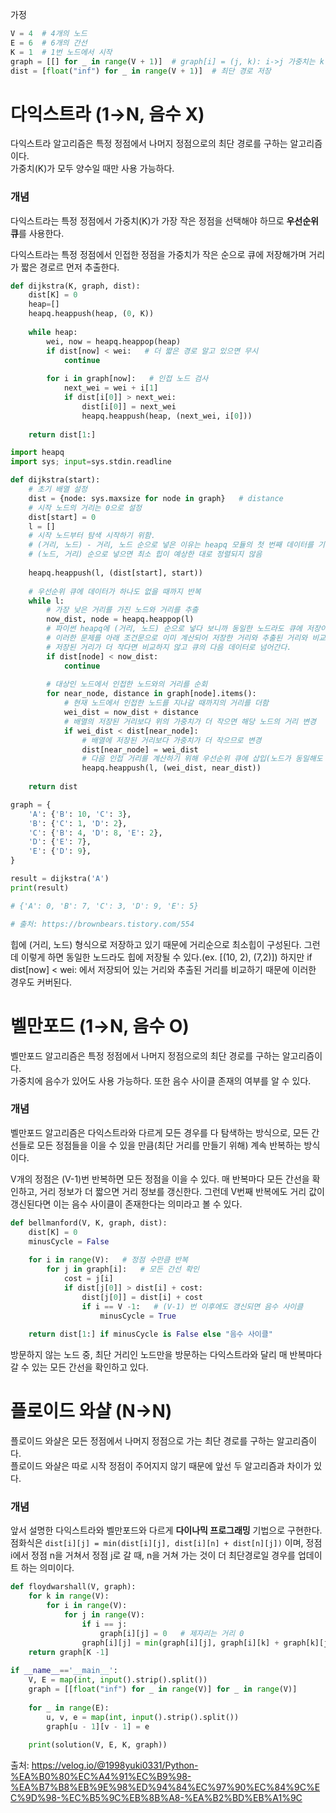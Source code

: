 가정
```py
V = 4  # 4개의 노드
E = 6  # 6개의 간선
K = 1  # 1번 노드에서 시작
graph = [[] for _ in range(V + 1)]  # graph[i] = (j, k): i->j 가중치는 k
dist = [float("inf") for _ in range(V + 1)]  # 최단 경로 저장
```

# 다익스트라 (1→N, 음수 X)
다익스트라 알고리즘은 특정 정점에서 나머지 정점으로의 최단 경로를 구하는 알고리즘이다.   
가중치(K)가 모두 양수일 때만 사용 가능하다.

### 개념
다익스트라는 특정 정점에서 가중치(K)가 가장 작은 정점을 선택해야 하므로 **우선순위 큐**를 사용한다.

다익스트라는 특정 정점에서 인접한 정점을 가중치가 작은 순으로 큐에 저장해가며 거리가 짧은 경로르 먼저 추출한다.

```py
def dijkstra(K, graph, dist):
    dist[K] = 0
    heap=[]
    heapq.heappush(heap, (0, K))
    
    while heap:
        wei, now = heapq.heappop(heap)
        if dist[now] < wei:   # 더 짧은 경로 알고 있으면 무시
            continue
        
        for i in graph[now]:   # 인접 노드 검사
            next_wei = wei + i[1]
            if dist[i[0]] > next_wei:
                dist[i[0]] = next_wei
                heapq.heappush(heap, (next_wei, i[0]))
                
    return dist[1:]
```

```py
import heapq
import sys; input=sys.stdin.readline

def dijkstra(start):
    # 초기 배열 설정
    dist = {node: sys.maxsize for node in graph}   # distance
    # 시작 노드의 거리는 0으로 설정
    dist[start] = 0
    l = []
    # 시작 노드부터 탐색 시작하기 위함.
    # (거리, 노드) - 거리, 노드 순으로 넣은 이유는 heapq 모듈의 첫 번째 데이터를 기준으로 정렬을 진행하기 때문
    # (노드, 거리) 순으로 넣으면 최소 힙이 예상한 대로 정렬되지 않음
    
    heapq.heappush(l, (dist[start], start))
    
    # 우선순위 큐에 데이터가 하나도 없을 때까지 반복
    while l:
        # 가장 낮은 거리를 가진 노드와 거리를 추출
        now_dist, node = heapq.heappop(l)
        # 파이썬 heapq에 (거리, 노드) 순으로 넣다 보니까 동일한 노드라도 큐에 저장이 된다.(ex. l[(7, 'B'), (10, 'B')]
        # 이러한 문제를 아래 조건문으로 이미 계산되어 저장한 거리와 추출된 거리와 비교하여
        # 저장된 거리가 더 작다면 비교하지 않고 큐의 다음 데이터로 넘어간다.
        if dist[node] < now_dist:
            continue
            
        # 대상인 노드에서 인접한 노드와의 거리를 순회
        for near_node, distance in graph[node].items():
            # 현재 노드에서 인접한 노드를 지나갈 때까지의 거리를 더함
            wei_dist = now_dist + distance
            # 배열의 저장된 거리보다 위의 가중치가 더 작으면 해당 노드의 거리 변경
            if wei_dist < dist[near_node]:
                # 배열에 저장된 거리보다 가중치가 더 작으므로 변경
                dist[near_node] = wei_dist
                # 다음 인접 거리를 계산하기 위해 우선순위 큐에 삽입(노드가 동일해도 일단 저장)
                heapq.heappush(l, (wei_dist, near_dist))
                
    return dist

graph = {
    'A': {'B': 10, 'C': 3},
    'B': {'C': 1, 'D': 2},
    'C': {'B': 4, 'D': 8, 'E': 2},
    'D': {'E': 7},
    'E': {'D': 9},
}

result = dijkstra('A')
print(result)

# {'A': 0, 'B': 7, 'C': 3, 'D': 9, 'E': 5}

# 출처: https://brownbears.tistory.com/554
```

힙에 (거리, 노드) 형식으로 저장하고 있기 때문에 거리순으로 최소힙이 구성된다.
그런데 이렇게 하면 동일한 노드라도 힙에 저장될 수 있다.(ex. [(10, 2), (7,2)])
하지만 if dist[now] < wei: 에서 저장되어 있는 거리와 추출된 거리를 비교하기 때문에 이러한 경우도 커버된다.

# 벨만포드 (1→N, 음수 O)
벨만포드 알고리즘은 특정 정점에서 나머지 정점으로의 최단 경로를 구하는 알고리즘이다.   
가중치에 음수가 있어도 사용 가능하다. 또한 음수 사이클 존재의 여부를 알 수 있다.

### 개념
벨만포드 알고리즘은 다익스트라와 다르게 모든 경우를 다 탐색하는 방식으로,
모든 간선들로 모든 정점들을 이을 수 있을 만큼(최단 거리를 만들기 위해) 계속 반복하는 방식이다.

V개의 정점은 (V-1)번 반복하면 모든 정점을 이을 수 있다.
매 반복마다 모든 간선을 확인하고, 거리 정보가 더 짧으면 거리 정보를 갱신한다.
그런데 V번째 반복에도 거리 값이 갱신된다면 이는 음수 사이클이 존재한다는 의미라고 볼 수 있다.

```py
def bellmanford(V, K, graph, dist):
    dist[K] = 0
    minusCycle = False
    
    for i in range(V):   # 정점 수만큼 반복
        for j in graph[i]:   # 모든 간선 확인
            cost = j[i]
            if dist[j[0]] > dist[i] + cost:
                dist[j[0]] = dist[i] + cost
                if i == V -1:   # (V-1) 번 이후에도 갱신되면 음수 사이클
                    minusCycle = True
                    
    return dist[1:] if minusCycle is False else "음수 사이클"
```
방문하지 않는 노드 중, 최단 거리인 노드만을 방문하는 다익스트라와 달리 매 반복마다 갈 수 있는 모든 간선을 확인하고 있다.

# 플로이드 와샬 (N→N)
플로이드 와샬은 모든 정점에서 나머지 정점으로 가는 최단 경로를 구하는 알고리즘이다.   
플로이드 와샬은 따로 시작 정점이 주어지지 않기 때문에 앞선 두 알고리즘과 차이가 있다.

### 개념
앞서 설명한 다익스트라와 벨만포드와 다르게 **다이나믹 프로그래밍** 기법으로 구현한다.  
점화식은 ```dist[i][j] = min(dist[i][j], dist[i][n] + dist[n][j])``` 이며, 정점 i에서 정점 n을 거쳐서 정점 j로 갈 때,
n을 거쳐 가는 것이 더 최단경로일 경우를 업데이트 하는 의미이다.

```py
def floydwarshall(V, graph):
    for k in range(V):
        for i in range(V):
            for j in range(V):
                if i == j:
                    graph[i][j] = 0   # 제자리는 거리 0
                graph[i][j] = min(graph[i][j], graph[i][k] + graph[k][j]
    return graph[K -1]
    
if __name__=='__main__':
    V, E = map(int, input().strip().split())
    graph = [[float("inf") for _ in range(V)] for _ in range(V)]
    
    for _ in range(E):
        u, v, e = map(int, input().strip().split())
        graph[u - 1][v - 1] = e
        
    print(solution(V, E, K, graph))
```


출처: https://velog.io/@1998yuki0331/Python-%EA%B0%80%EC%A4%91%EC%B9%98-%EA%B7%B8%EB%9E%98%ED%94%84%EC%97%90%EC%84%9C%EC%9D%98-%EC%B5%9C%EB%8B%A8-%EA%B2%BD%EB%A1%9C

